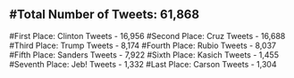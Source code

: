 #Total Number of Tweets: 61,868 
---
#First Place: Clinton Tweets - 16,956
#Second Place: Cruz Tweets - 16,688
#Third Place: Trump Tweets - 8,174
#Fourth Place: Rubio Tweets - 8,037
#Fifth Place: Sanders Tweets - 7,922
#Sixth Place: Kasich Tweets - 1,455
#Seventh Place: Jeb! Tweets - 1,332
#Last Place: Carson Tweets - 1,304
